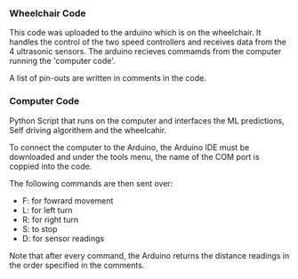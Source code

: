 ### Wheelchair Code

This code was uploaded to the arduino which is on the wheelchair. It handles the control of the two speed controllers and receives data from the 4 ultrasonic sensors.
The arduino recieves commamds from the computer running the 'computer code'. 

A list of pin-outs are written in comments in the code.

### Computer Code

Python Script that runs on the computer and interfaces the ML predictions, Self driving algorithem and the wheelcahir.

To connect the computer to the Arduino, the Arduino IDE must be downloaded and under the tools menu, the name of the COM port is coppied into the code.

The following commands are then sent over:
* F: for fowrard movement
* L: for left turn
* R: for right turn
* S: to stop
* D: for sensor readings

Note that after every command, the Arduino returns the distance readings in the order specified in the comments.
